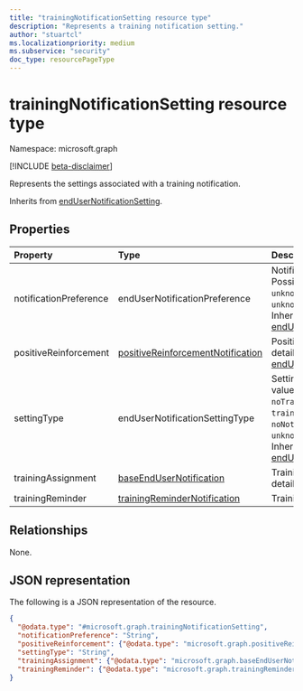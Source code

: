 ```yaml
---
title: "trainingNotificationSetting resource type"
description: "Represents a training notification setting."
author: "stuartcl"
ms.localizationpriority: medium
ms.subservice: "security"
doc_type: resourcePageType
---
```


# trainingNotificationSetting resource type

Namespace: microsoft.graph

[!INCLUDE [beta-disclaimer](../../includes/beta-disclaimer.md)]

Represents the settings associated with a training notification.

Inherits from [endUserNotificationSetting](../resources/endusernotificationsetting.md).

## Properties

|Property|Type|Description|
|:---|:---|:---|
|notificationPreference|endUserNotificationPreference|Notification preference. Possible values are: `unknown`, `microsoft`, `custom`, `unknownFutureValue`. Inherited from [endUserNotificationSetting](../resources/endusernotificationsetting.md).|
|positiveReinforcement|[positiveReinforcementNotification](../resources/positivereinforcementnotification.md)|Positive reinforcement details. Inherited from [endUserNotificationSetting](../resources/endusernotificationsetting.md).|
|settingType|endUserNotificationSettingType|Setting type. Possible values are: `unknown`, `noTraining`, `trainingSelected`, `noNotification`, `unknownFutureValue`. Inherited from [endUserNotificationSetting](../resources/endusernotificationsetting.md).|
|trainingAssignment|[baseEndUserNotification](../resources/baseendusernotification.md)|Training assignment details.|
|trainingReminder|[trainingReminderNotification](../resources/trainingremindernotification.md)|Training reminder details.|

## Relationships

None.

## JSON representation

The following is a JSON representation of the resource.

<!-- {
  "blockType": "resource",
  "@odata.type": "microsoft.graph.trainingNotificationSetting"
}
-->
``` json
{
  "@odata.type": "#microsoft.graph.trainingNotificationSetting",
  "notificationPreference": "String",
  "positiveReinforcement": {"@odata.type": "microsoft.graph.positiveReinforcementNotification"},
  "settingType": "String",
  "trainingAssignment": {"@odata.type": "microsoft.graph.baseEndUserNotification"},
  "trainingReminder": {"@odata.type": "microsoft.graph.trainingReminderNotification"}
}
```
